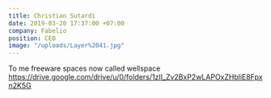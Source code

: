 ```yaml
---
title: Christian Sutardi
date: 2019-03-20 17:37:00 +07:00
company: Fabelio
position: CEO
image: "/uploads/Layer%2041.jpg"
---
```


To me freeware spaces now called wellspace https://drive.google.com/drive/u/0/folders/1zII_Zv2BxP2wLAPOxZHbliE8Fpxn2K5G